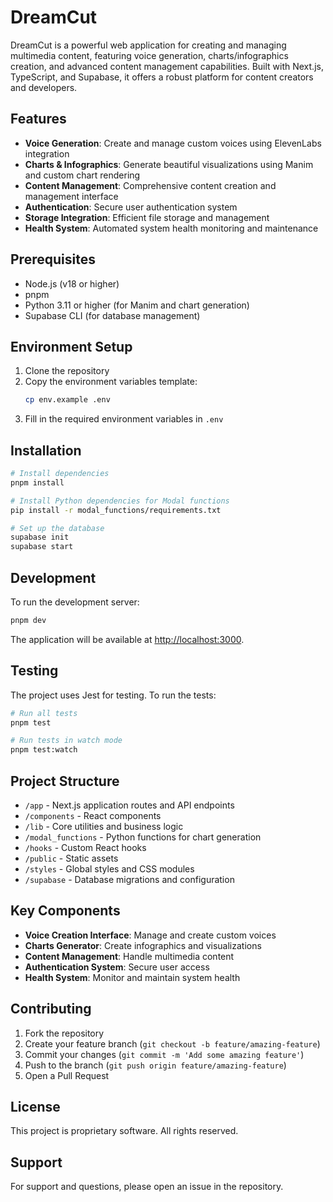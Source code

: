 # DreamCut

DreamCut is a powerful web application for creating and managing multimedia content, featuring voice generation, charts/infographics creation, and advanced content management capabilities. Built with Next.js, TypeScript, and Supabase, it offers a robust platform for content creators and developers.

## Features

- **Voice Generation**: Create and manage custom voices using ElevenLabs integration
- **Charts & Infographics**: Generate beautiful visualizations using Manim and custom chart rendering
- **Content Management**: Comprehensive content creation and management interface
- **Authentication**: Secure user authentication system
- **Storage Integration**: Efficient file storage and management
- **Health System**: Automated system health monitoring and maintenance

## Prerequisites

- Node.js (v18 or higher)
- pnpm
- Python 3.11 or higher (for Manim and chart generation)
- Supabase CLI (for database management)

## Environment Setup

1. Clone the repository
2. Copy the environment variables template:
   ```bash
   cp env.example .env
   ```
3. Fill in the required environment variables in `.env`

## Installation

```bash
# Install dependencies
pnpm install

# Install Python dependencies for Modal functions
pip install -r modal_functions/requirements.txt

# Set up the database
supabase init
supabase start
```

## Development

To run the development server:

```bash
pnpm dev
```

The application will be available at [http://localhost:3000](http://localhost:3000).

## Testing

The project uses Jest for testing. To run the tests:

```bash
# Run all tests
pnpm test

# Run tests in watch mode
pnpm test:watch
```

## Project Structure

- `/app` - Next.js application routes and API endpoints
- `/components` - React components
- `/lib` - Core utilities and business logic
- `/modal_functions` - Python functions for chart generation
- `/hooks` - Custom React hooks
- `/public` - Static assets
- `/styles` - Global styles and CSS modules
- `/supabase` - Database migrations and configuration

## Key Components

- **Voice Creation Interface**: Manage and create custom voices
- **Charts Generator**: Create infographics and visualizations
- **Content Management**: Handle multimedia content
- **Authentication System**: Secure user access
- **Health System**: Monitor and maintain system health

## Contributing

1. Fork the repository
2. Create your feature branch (`git checkout -b feature/amazing-feature`)
3. Commit your changes (`git commit -m 'Add some amazing feature'`)
4. Push to the branch (`git push origin feature/amazing-feature`)
5. Open a Pull Request

## License

This project is proprietary software. All rights reserved.

## Support

For support and questions, please open an issue in the repository.